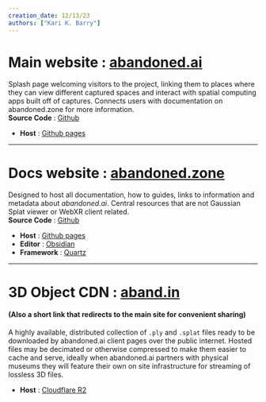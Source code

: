 ```yaml
---
creation_date: 12/13/23
authors: ["Kari K. Barry"]
---
```


# Main website : [abandoned.ai](https://abandoned.ai) 
Splash page welcoming visitors to the project, linking them to places where they can view different captured spaces and interact with spatial computing apps built off of captures.
Connects users with documentation on abandoned.zone for more information. </br>
**Source Code** : [Github](https://github.com/Kezzsim/abndn-frame)
- **Host** : [Github pages](https://pages.github.com/)
---

# Docs website : [abandoned.zone](https://abandoned.zone)
Designed to host all documentation, how to guides, links to information and metadata about *abandoned.ai*. Central resources that are not Gaussian Splat viewer or WebXR client related. </br>
**Source Code** : [Github](https://github.com/Kezzsim/abandoned.zone)
- **Host** : [Github pages](https://pages.github.com/)
- **Editor** : [Obsidian](https://obsidian.md/)
- **Framework** : [Quartz](https://quartz.jzhao.xyz/)
---

# 3D Object CDN : [aband.in](https://aband.in)
#### (Also a short link that redirects to the main site for convenient sharing)
A highly available, distributed collection of `.ply` and `.splat` files ready to be downloaded by abandoned.ai client pages over the public internet. Hosted files may be decimated or otherwise compressed to make them easier to cache and serve, ideally when abandoned.ai partners with physical museums they will feature their own on site infrastructure for streaming of lossless 3D files.
- **Host** : [Cloudflare R2](https://developers.cloudflare.com/r2/)
